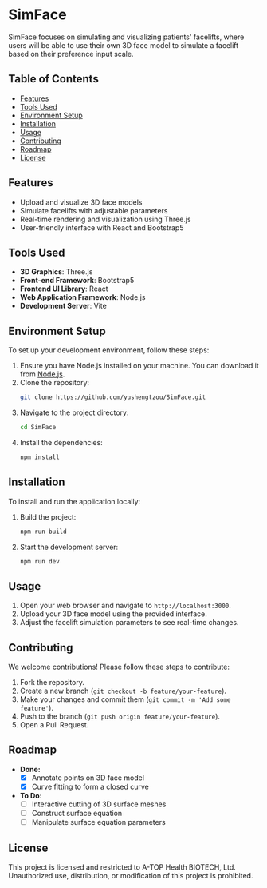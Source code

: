 # SimFace

SimFace focuses on simulating and visualizing patients' facelifts, where users will be able to use their own 3D face model to simulate a facelift based on their preference input scale.

## Table of Contents
- [Features](#features)
- [Tools Used](#tools-used)
- [Environment Setup](#environment-setup)
- [Installation](#installation)
- [Usage](#usage)
- [Contributing](#contributing)
- [Roadmap](#roadmap)
- [License](#license)

## Features
- Upload and visualize 3D face models
- Simulate facelifts with adjustable parameters
- Real-time rendering and visualization using Three.js
- User-friendly interface with React and Bootstrap5

## Tools Used
- **3D Graphics**: Three.js
- **Front-end Framework**: Bootstrap5
- **Frontend UI Library**: React
- **Web Application Framework**: Node.js
- **Development Server**: Vite

## Environment Setup
To set up your development environment, follow these steps:

1. Ensure you have Node.js installed on your machine. You can download it from [Node.js](https://nodejs.org/).
2. Clone the repository:
    ```bash
    git clone https://github.com/yushengtzou/SimFace.git
    ```
3. Navigate to the project directory:
    ```bash
    cd SimFace
    ```
4. Install the dependencies:
    ```bash
    npm install
    ```

## Installation
To install and run the application locally:

1. Build the project:
    ```bash
    npm run build
    ```
2. Start the development server:
    ```bash
    npm run dev
    ```

## Usage
1. Open your web browser and navigate to `http://localhost:3000`.
2. Upload your 3D face model using the provided interface.
3. Adjust the facelift simulation parameters to see real-time changes.

## Contributing
We welcome contributions! Please follow these steps to contribute:

1. Fork the repository.
2. Create a new branch (`git checkout -b feature/your-feature`).
3. Make your changes and commit them (`git commit -m 'Add some feature'`).
4. Push to the branch (`git push origin feature/your-feature`).
5. Open a Pull Request.

## Roadmap
- **Done:**
    - [x] Annotate points on 3D face model
    - [x] Curve fitting to form a closed curve
- **To Do:**
    - [ ] Interactive cutting of 3D surface meshes
    - [ ] Construct surface equation
    - [ ] Manipulate surface equation parameters

## License
This project is licensed and restricted to A-TOP Health BIOTECH, Ltd. Unauthorized use, distribution, or modification of this project is prohibited.
